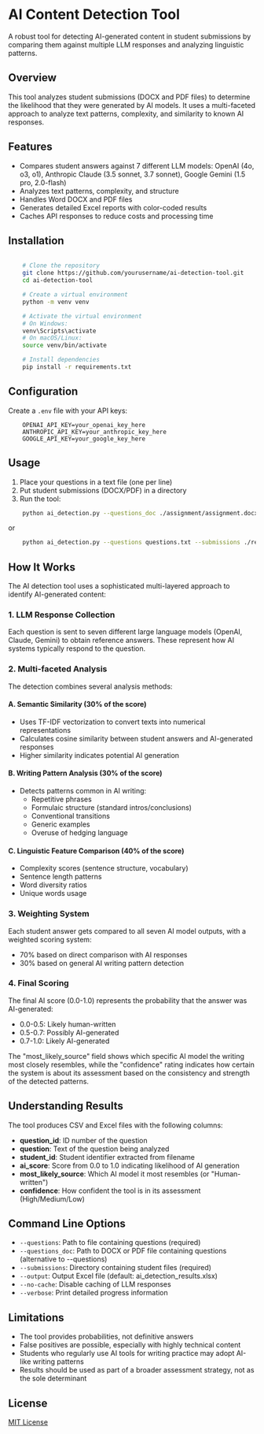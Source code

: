 # AI Content Detection Tool

A robust tool for detecting AI-generated content in student submissions by comparing them against multiple LLM responses and analyzing linguistic patterns.

## Overview

This tool analyzes student submissions (DOCX and PDF files) to determine the likelihood that they were generated by AI models. It uses a multi-faceted approach to analyze text patterns, complexity, and similarity to known AI responses.

## Features

- Compares student answers against 7 different LLM models: OpenAI (4o, o3, o1), Anthropic Claude (3.5 sonnet, 3.7 sonnet), Google Gemini (1.5 pro, 2.0-flash)
- Analyzes text patterns, complexity, and structure
- Handles Word DOCX and PDF files
- Generates detailed Excel reports with color-coded results
- Caches API responses to reduce costs and processing time

## Installation

```bash

    # Clone the repository
    git clone https://github.com/yourusername/ai-detection-tool.git
    cd ai-detection-tool

    # Create a virtual environment
    python -m venv venv

    # Activate the virtual environment
    # On Windows:
    venv\Scripts\activate
    # On macOS/Linux:
    source venv/bin/activate

    # Install dependencies
    pip install -r requirements.txt

```

## Configuration

Create a `.env` file with your API keys:

```
    OPENAI_API_KEY=your_openai_key_here
    ANTHROPIC_API_KEY=your_anthropic_key_here
    GOOGLE_API_KEY=your_google_key_here

```

## Usage

1. Place your questions in a text file (one per line)
2. Put student submissions (DOCX/PDF) in a directory
3. Run the tool:

```bash
    python ai_detection.py --questions_doc ./assignment/assignment.docx --submissions ./student_submissions
```

or

```bash
    python ai_detection.py --questions questions.txt --submissions ./resources/student_submissions --output results.xlsx
```

## How It Works

The AI detection tool uses a sophisticated multi-layered approach to identify AI-generated content:

### 1. LLM Response Collection

Each question is sent to seven different large language models (OpenAI, Claude, Gemini) to obtain reference answers. These represent how AI systems typically respond to the question.

### 2. Multi-faceted Analysis

The detection combines several analysis methods:

#### A. Semantic Similarity (30% of the score)
- Uses TF-IDF vectorization to convert texts into numerical representations
- Calculates cosine similarity between student answers and AI-generated responses
- Higher similarity indicates potential AI generation

#### B. Writing Pattern Analysis (30% of the score)
- Detects patterns common in AI writing:
  - Repetitive phrases
  - Formulaic structure (standard intros/conclusions)
  - Conventional transitions
  - Generic examples
  - Overuse of hedging language

#### C. Linguistic Feature Comparison (40% of the score)
- Complexity scores (sentence structure, vocabulary)
- Sentence length patterns
- Word diversity ratios
- Unique words usage

### 3. Weighting System

Each student answer gets compared to all seven AI model outputs, with a weighted scoring system:
- 70% based on direct comparison with AI responses
- 30% based on general AI writing pattern detection

### 4. Final Scoring

The final AI score (0.0-1.0) represents the probability that the answer was AI-generated:
- 0.0-0.5: Likely human-written
- 0.5-0.7: Possibly AI-generated
- 0.7-1.0: Likely AI-generated

The "most_likely_source" field shows which specific AI model the writing most closely resembles, while the "confidence" rating indicates how certain the system is about its assessment based on the consistency and strength of the detected patterns.

## Understanding Results

The tool produces CSV and Excel files with the following columns:

- **question_id**: ID number of the question
- **question**: Text of the question being analyzed
- **student_id**: Student identifier extracted from filename
- **ai_score**: Score from 0.0 to 1.0 indicating likelihood of AI generation
- **most_likely_source**: Which AI model it most resembles (or "Human-written")
- **confidence**: How confident the tool is in its assessment (High/Medium/Low)

## Command Line Options

- `--questions`: Path to file containing questions (required)
- `--questions_doc`: Path to DOCX or PDF file containing questions (alternative to --questions)
- `--submissions`: Directory containing student files (required)
- `--output`: Output Excel file (default: ai_detection_results.xlsx)
- `--no-cache`: Disable caching of LLM responses
- `--verbose`: Print detailed progress information

## Limitations

- The tool provides probabilities, not definitive answers
- False positives are possible, especially with highly technical content
- Students who regularly use AI tools for writing practice may adopt AI-like writing patterns
- Results should be used as part of a broader assessment strategy, not as the sole determinant

## License

[MIT License](LICENSE)